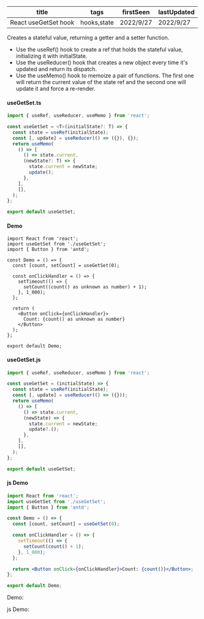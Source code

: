 | title                | tags        | firstSeen | lastUpdated |
| -------------------- | ----------- | --------- | ----------- |
| React useGetSet hook | hooks,state | 2022/9/27 | 2022/9/27   |

Creates a stateful value, returning a getter and a setter function.

- Use the useRef() hook to create a ref that holds the stateful value, initializing it with initialState.
- Use the useReducer() hook that creates a new object every time it's updated and return its dispatch.
- Use the useMemo() hook to memoize a pair of functions. The first one will return the current value of the state ref and the second one will update it and force a re-render.

#### useGetSet.ts

```ts
import { useRef, useReducer, useMemo } from 'react';

const useGetSet = <T>(initialState?: T) => {
  const state = useRef(initialState);
  const [, update] = useReducer(() => ({}), {});
  return useMemo(
    () => [
      () => state.current,
      (newState?: T) => {
        state.current = newState;
        update();
      },
    ],
    [],
  );
};

export default useGetSet;
```

#### Demo

```tsx | pure
import React from 'react';
import useGetSet from './useGetSet';
import { Button } from 'antd';

const Demo = () => {
  const [count, setCount] = useGetSet(0);

  const onClickHandler = () => {
    setTimeout(() => {
      setCount((count() as unknown as number) + 1);
    }, 1_000);
  };

  return (
    <Button onClick={onClickHandler}>
      Count: {count() as unknown as number}
    </Button>
  );
};

export default Demo;
```

#### useGetSet.js

```js
import { useRef, useReducer, useMemo } from 'react';

const useGetSet = (initialState) => {
  const state = useRef(initialState);
  const [, update] = useReducer(() => ({}));
  return useMemo(
    () => [
      () => state.current,
      (newState) => {
        state.current = newState;
        update?.();
      },
    ],
    [],
  );
};

export default useGetSet;
```

#### js Demo

```jsx | pure
import React from 'react';
import useGetSet from './useGetSet';
import { Button } from 'antd';

const Demo = () => {
  const [count, setCount] = useGetSet(0);

  const onClickHandler = () => {
    setTimeout(() => {
      setCount(count() + 1);
    }, 1_000);
  };

  return <Button onClick={onClickHandler}>Count: {count()}</Button>;
};

export default Demo;
```

Demo:

<code src="./Demo.tsx" id="getSetTsDemo"></code>

js Demo:

<code src="./js/Demo.jsx" id="getSetJsDemo"></code>

